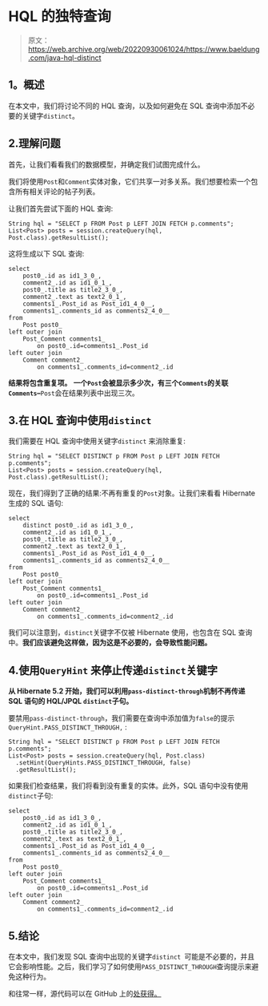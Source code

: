 # HQL 的独特查询

> 原文：<https://web.archive.org/web/20220930061024/https://www.baeldung.com/java-hql-distinct>

## 1。概述

在本文中，我们将讨论不同的 HQL 查询，以及如何避免在 SQL 查询中添加不必要的关键字`distinct`。

## 2.理解问题

首先，让我们看看我们的数据模型，并确定我们试图完成什么。

我们将使用`Post`和`Comment`实体对象，它们共享一对多关系。我们想要检索一个包含所有相关评论的帖子列表。

让我们首先尝试下面的 HQL 查询:

```
String hql = "SELECT p FROM Post p LEFT JOIN FETCH p.comments";
List<Post> posts = session.createQuery(hql, Post.class).getResultList();
```

这将生成以下 SQL 查询:

```
select
    post0_.id as id1_3_0_,
    comment2_.id as id1_0_1_,
    post0_.title as title2_3_0_,
    comment2_.text as text2_0_1_,
    comments1_.Post_id as Post_id1_4_0__,
    comments1_.comments_id as comments2_4_0__
from
    Post post0_
left outer join
    Post_Comment comments1_
        on post0_.id=comments1_.Post_id
left outer join
    Comment comment2_
        on comments1_.comments_id=comment2_.id
```

**结果将包含重复项。** **一个`Post`会被显示多少次，有三个`Comments`的关联`Comments`–**`Post`会在结果列表中出现三次。

## 3.在 HQL 查询中使用`distinct`

我们需要在 HQL 查询中使用关键字`distinct` 来消除重复:

```
String hql = "SELECT DISTINCT p FROM Post p LEFT JOIN FETCH p.comments";
List<Post> posts = session.createQuery(hql, Post.class).getResultList();
```

现在，我们得到了正确的结果:不再有重复的`Post`对象。让我们来看看 Hibernate 生成的 SQL 语句:

```
select
    distinct post0_.id as id1_3_0_,
    comment2_.id as id1_0_1_,
    post0_.title as title2_3_0_,
    comment2_.text as text2_0_1_,
    comments1_.Post_id as Post_id1_4_0__,
    comments1_.comments_id as comments2_4_0__
from
    Post post0_
left outer join
    Post_Comment comments1_
        on post0_.id=comments1_.Post_id
left outer join
    Comment comment2_
        on comments1_.comments_id=comment2_.id 
```

我们可以注意到，`distinct`关键字不仅被 Hibernate 使用，也包含在 SQL 查询中。**我们应该避免这样做，因为这是不必要的，会导致性能问题。**

## 4.使用`QueryHint` 来停止传递`distinct`关键字

**从 Hibernate 5.2 开始，我们可以利用`pass-distinct-through`机制不再传递 SQL 语句的 HQL/JPQL `distinct`子句。**

要禁用`pass-distinct-through`，我们需要在查询中添加值为`false`的提示`QueryHint.PASS_DISTINCT_THROUGH,` :

```
String hql = "SELECT DISTINCT p FROM Post p LEFT JOIN FETCH p.comments";
List<Post> posts = session.createQuery(hql, Post.class)
  .setHint(QueryHints.PASS_DISTINCT_THROUGH, false)
  .getResultList();
```

如果我们检查结果，我们将看到没有重复的实体。此外，SQL 语句中没有使用`distinct`子句:

```
select
    post0_.id as id1_3_0_,
    comment2_.id as id1_0_1_,
    post0_.title as title2_3_0_,
    comment2_.text as text2_0_1_,
    comments1_.Post_id as Post_id1_4_0__,
    comments1_.comments_id as comments2_4_0__ 
from
    Post post0_ 
left outer join
    Post_Comment comments1_ 
        on post0_.id=comments1_.Post_id 
left outer join
    Comment comment2_ 
        on comments1_.comments_id=comment2_.id
```

## 5.结论

在本文中，我们发现 SQL 查询中出现的关键字`distinct `可能是不必要的，并且它会影响性能。之后，我们学习了如何使用`PASS_DISTINCT_THROUGH`查询提示来避免这种行为。

和往常一样，源代码可以在 GitHub 上的[处获得。](https://web.archive.org/web/20221208143856/https://github.com/eugenp/tutorials/tree/master/persistence-modules/hibernate-queries)